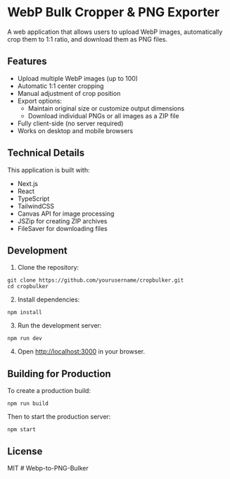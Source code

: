 # WebP Bulk Cropper & PNG Exporter

A web application that allows users to upload WebP images, automatically crop them to 1:1 ratio, and download them as PNG files.

## Features

- Upload multiple WebP images (up to 100)
- Automatic 1:1 center cropping
- Manual adjustment of crop position
- Export options:
  - Maintain original size or customize output dimensions
  - Download individual PNGs or all images as a ZIP file
- Fully client-side (no server required)
- Works on desktop and mobile browsers

## Technical Details

This application is built with:

- Next.js
- React
- TypeScript
- TailwindCSS
- Canvas API for image processing
- JSZip for creating ZIP archives
- FileSaver for downloading files

## Development

1. Clone the repository:
```
git clone https://github.com/yourusername/cropbulker.git
cd cropbulker
```

2. Install dependencies:
```
npm install
```

3. Run the development server:
```
npm run dev
```

4. Open [http://localhost:3000](http://localhost:3000) in your browser.

## Building for Production

To create a production build:

```
npm run build
```

Then to start the production server:

```
npm start
```

## License

MIT #   W e b p - t o - P N G - B u l k e r  
 